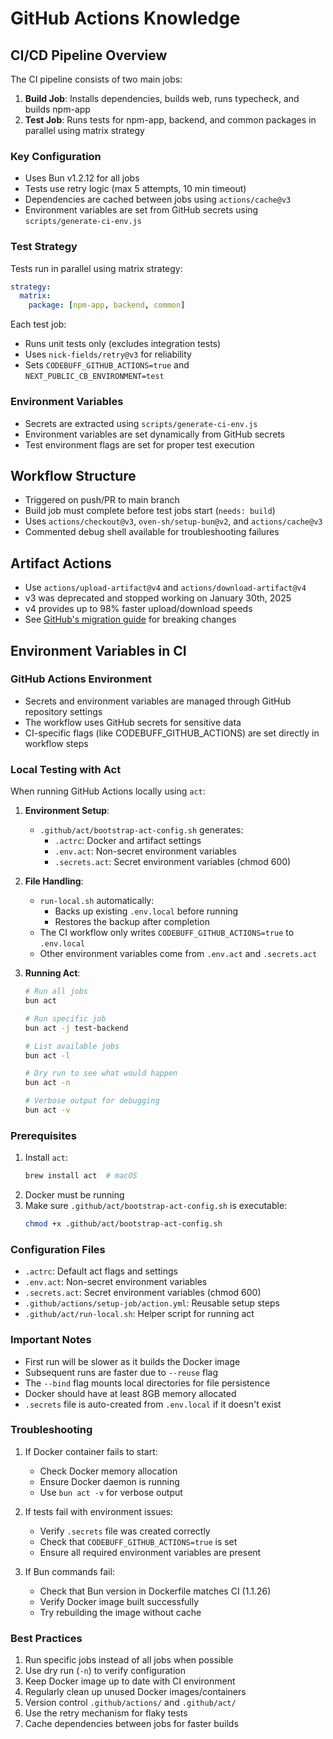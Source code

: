 # GitHub Actions Knowledge

## CI/CD Pipeline Overview

The CI pipeline consists of two main jobs:

1. **Build Job**: Installs dependencies, builds web, runs typecheck, and builds npm-app
2. **Test Job**: Runs tests for npm-app, backend, and common packages in parallel using matrix strategy

### Key Configuration

- Uses Bun v1.2.12 for all jobs
- Tests use retry logic (max 5 attempts, 10 min timeout)
- Dependencies are cached between jobs using `actions/cache@v3`
- Environment variables are set from GitHub secrets using `scripts/generate-ci-env.js`

### Test Strategy

Tests run in parallel using matrix strategy:

```yaml
strategy:
  matrix:
    package: [npm-app, backend, common]
```

Each test job:

- Runs unit tests only (excludes integration tests)
- Uses `nick-fields/retry@v3` for reliability
- Sets `CODEBUFF_GITHUB_ACTIONS=true` and `NEXT_PUBLIC_CB_ENVIRONMENT=test`

### Environment Variables

- Secrets are extracted using `scripts/generate-ci-env.js`
- Environment variables are set dynamically from GitHub secrets
- Test environment flags are set for proper test execution

## Workflow Structure

- Triggered on push/PR to main branch
- Build job must complete before test jobs start (`needs: build`)
- Uses `actions/checkout@v3`, `oven-sh/setup-bun@v2`, and `actions/cache@v3`
- Commented debug shell available for troubleshooting failures

## Artifact Actions

- Use `actions/upload-artifact@v4` and `actions/download-artifact@v4`
- v3 was deprecated and stopped working on January 30th, 2025
- v4 provides up to 98% faster upload/download speeds
- See [GitHub's migration guide](https://github.com/actions/upload-artifact/blob/main/docs/MIGRATION.md) for breaking changes

## Environment Variables in CI

### GitHub Actions Environment

- Secrets and environment variables are managed through GitHub repository settings
- The workflow uses GitHub secrets for sensitive data
- CI-specific flags (like CODEBUFF_GITHUB_ACTIONS) are set directly in workflow steps

### Local Testing with Act

When running GitHub Actions locally using `act`:

1. **Environment Setup**:

   - `.github/act/bootstrap-act-config.sh` generates:
     - `.actrc`: Docker and artifact settings
     - `.env.act`: Non-secret environment variables
     - `.secrets.act`: Secret environment variables (chmod 600)

2. **File Handling**:

   - `run-local.sh` automatically:
     - Backs up existing `.env.local` before running
     - Restores the backup after completion
   - The CI workflow only writes `CODEBUFF_GITHUB_ACTIONS=true` to `.env.local`
   - Other environment variables come from `.env.act` and `.secrets.act`

3. **Running Act**:

   ```bash
   # Run all jobs
   bun act

   # Run specific job
   bun act -j test-backend

   # List available jobs
   bun act -l

   # Dry run to see what would happen
   bun act -n

   # Verbose output for debugging
   bun act -v
   ```

### Prerequisites

1. Install `act`:
   ```bash
   brew install act  # macOS
   ```
2. Docker must be running
3. Make sure `.github/act/bootstrap-act-config.sh` is executable:
   ```bash
   chmod +x .github/act/bootstrap-act-config.sh
   ```

### Configuration Files

- `.actrc`: Default act flags and settings
- `.env.act`: Non-secret environment variables
- `.secrets.act`: Secret environment variables (chmod 600)
- `.github/actions/setup-job/action.yml`: Reusable setup steps
- `.github/act/run-local.sh`: Helper script for running act

### Important Notes

- First run will be slower as it builds the Docker image
- Subsequent runs are faster due to `--reuse` flag
- The `--bind` flag mounts local directories for file persistence
- Docker should have at least 8GB memory allocated
- `.secrets` file is auto-created from `.env.local` if it doesn't exist

### Troubleshooting

1. If Docker container fails to start:

   - Check Docker memory allocation
   - Ensure Docker daemon is running
   - Use `bun act -v` for verbose output

2. If tests fail with environment issues:

   - Verify `.secrets` file was created correctly
   - Check that `CODEBUFF_GITHUB_ACTIONS=true` is set
   - Ensure all required environment variables are present

3. If Bun commands fail:
   - Check that Bun version in Dockerfile matches CI (1.1.26)
   - Verify Docker image built successfully
   - Try rebuilding the image without cache

### Best Practices

1. Run specific jobs instead of all jobs when possible
2. Use dry run (`-n`) to verify configuration
3. Keep Docker image up to date with CI environment
4. Regularly clean up unused Docker images/containers
5. Version control `.github/actions/` and `.github/act/`
6. Use the retry mechanism for flaky tests
7. Cache dependencies between jobs for faster builds
